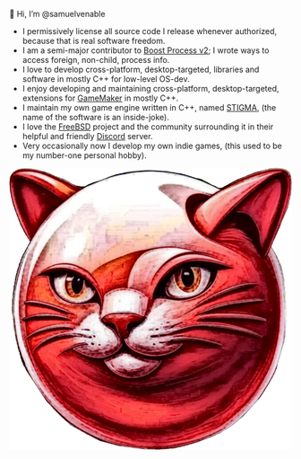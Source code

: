 👋 Hi, I’m @samuelvenable

- I permissively license all source code I release whenever authorized, because that is real software freedom.
- I am a semi-major contributor to [Boost Process v2](https://github.com/boostorg/process); I wrote ways to access foreign, non-child, process info.
- I love to develop cross-platform, desktop-targeted, libraries and software in mostly C++ for low-level OS-dev.
- I enjoy developing and maintaining cross-platform, desktop-targeted, extensions for [GameMaker](https://gamemaker.io) in mostly C++.
- I maintain my own game engine written in C++, named [STIGMA](https://github.com/samuelvenable/stigma-dev), (the name of the software is an inside-joke).
- I love the [FreeBSD](https://freebsd.org) project and the community surrounding it in their helpful and friendly [Discord](https://discord.com) server.
- Very occasionally now I develop my own indie games, (this used to be my number-one personal hobby).

![Kitty FreeBSD](freebsd-logo-rev.png)
